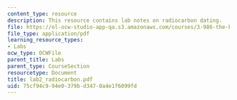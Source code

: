 ```yaml
---
content_type: resource
description: This resource contains lab notes on radiocarbon dating.
file: https://ol-ocw-studio-app-qa.s3.amazonaws.com/courses/3-986-the-human-past-introduction-to-archaeology-fall-2006/75cf94c994e0379bd3470a4e1f6099fd_lab2_radiocarbon.pdf
file_type: application/pdf
learning_resource_types:
- Labs
ocw_type: OCWFile
parent_title: Labs
parent_type: CourseSection
resourcetype: Document
title: lab2_radiocarbon.pdf
uid: 75cf94c9-94e0-379b-d347-0a4e1f6099fd
---
```

